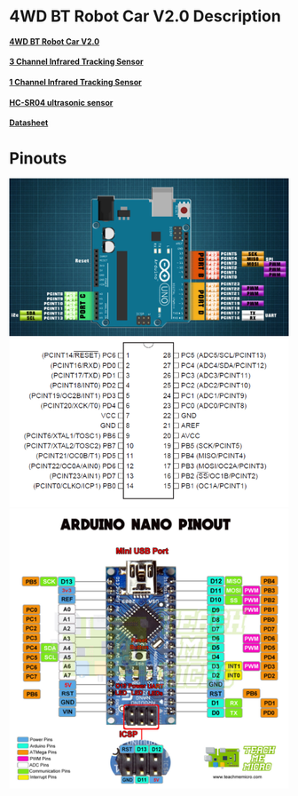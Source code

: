 # 4WD BT Robot Car V2.0 Description
#### [4WD BT Robot Car V2.0](https://wiki.keyestudio.com/KS0470_Keyestudio_4WD_BT_Robot_Car_V2.0_Kit_for_Arduino)
#### [3 Channel Infrared Tracking Sensor](https://wiki.keyestudio.com/KS0470_Keyestudio_4WD_BT_Robot_Car_V2.0_Kit_for_Arduino#Project_10:_Line_Tracking_Robot)
#### [1 Channel Infrared Tracking Sensor](https://wiki.keyestudio.com/Ks0050_keyestudio_Line_Tracking_Sensor)
#### [HC-SR04 ultrasonic sensor ](https://wiki.keyestudio.com/KS0470_Keyestudio_4WD_BT_Robot_Car_V2.0_Kit_for_Arduino#Project_5:_Ultrasonic_Sensor)
#### [Datasheet](/Datesheet.pdf)


# Pinouts
![ports](Images/ports.jpg)
![pinout](Images/pinout.png)
![Arduino_nano](Images/Arduino-Nano-pinout-4172312602.jpg)
